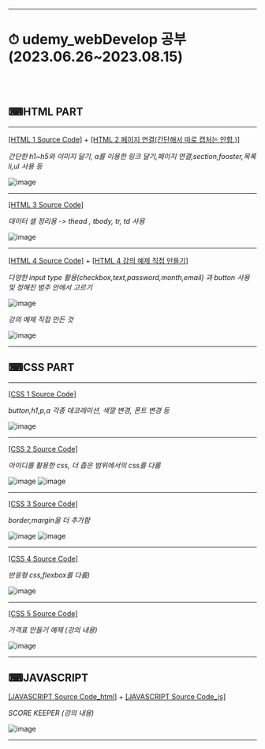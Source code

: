 ***
# ⏱ udemy_webDevelop 공부 (2023.06.26~2023.08.15) 
</br> </br> 
## ⌨HTML PART
***
[[HTML 1 Source Code]](https://github.com/tember8003/udemy_webDevelop/blob/HTML/HTML1.html) + [[HTML 2 페이지 연결(간단해서 따로 캡처는 안함.)]](https://github.com/tember8003/udemy_webDevelop/blob/HTML/HTML2.html)

_간단한 h1~h5와 이미지 달기, a를 이용한 링크 달기,페이지 연결,section,fooster,목록 li,ul 사용 등_


![image](https://github.com/tember8003/udemy_webDevelop/assets/104021663/c08afa43-5ebd-4846-8464-1fd4aef7736a)
***

[[HTML 3 Source Code]](https://github.com/tember8003/udemy_webDevelop/blob/HTML/HTML3.html)

_데이터 셀 정리용 -> thead , tbody, tr, td 사용_


![image](https://github.com/tember8003/udemy_webDevelop/assets/104021663/587142f3-4b6e-4a69-b9da-8e71bc154a82)

***

[[HTML 4 Source Code]](https://github.com/tember8003/udemy_webDevelop/blob/HTML/HTML4.html) + [[HTML 4 강의 예제 직접 만들기]](https://github.com/tember8003/udemy_webDevelop/blob/HTML/HTML5.html)

_다양한 input type 활용(checkbox,text,password,month,email) 과 button 사용 및 정해진 범주 안에서 고르기_

![image](https://github.com/tember8003/udemy_webDevelop/assets/104021663/3405a5f0-c41a-4aa6-8b98-e9982f88260e)

_강의 예제 직접 만든 것_


![image](https://github.com/tember8003/udemy_webDevelop/assets/104021663/59d41cdc-600e-4a07-a35a-aae29c369ee0)

***
## ⌨CSS PART
***
[[CSS 1 Source Code]](https://github.com/tember8003/udemy_webDevelop/blob/CSS/app.css)

_button,h1,p,a 각종 데코레이션, 색깔 변경, 폰트 변경 등_


![image](https://github.com/tember8003/udemy_webDevelop/assets/104021663/736f6399-fc28-4822-bd88-931f9cef0d82)

***
[[CSS 2 Source Code]](https://github.com/tember8003/udemy_webDevelop/blob/CSS/app2.css)

_아이디를 활용한 css, 더 좁은 범위에서의 css를 다룸_

![image](https://github.com/tember8003/udemy_webDevelop/assets/104021663/f4542bd5-13d1-4820-b8ad-82997df2dd20)
![image](https://github.com/tember8003/udemy_webDevelop/assets/104021663/3a5023ec-65ae-4548-b736-e4789b6802a7)

***

[[CSS 3 Source Code]](https://github.com/tember8003/udemy_webDevelop/blob/CSS/app3.css)

_border,margin을 더 추가함_


![image](https://github.com/tember8003/udemy_webDevelop/assets/104021663/498916ee-3fc3-452b-8849-9ea7aff6d1d0)
![image](https://github.com/tember8003/udemy_webDevelop/assets/104021663/d9b25e20-2e96-4d7a-a442-3525e10eb84e)

***

[[CSS 4 Source Code]](https://github.com/tember8003/udemy_webDevelop/blob/CSS/app4.css)

_반응형 css,flexbox를 다룸)_

![image](https://github.com/tember8003/udemy_webDevelop/assets/104021663/fb8bd4b8-0a61-4d5e-b850-017e79cf50cb)

***

[[CSS 5 Source Code]](https://github.com/tember8003/udemy_webDevelop/blob/CSS/app5.css)

_가격표 만들기 예제 (강의 내용)_

![image](https://github.com/tember8003/udemy_webDevelop/assets/104021663/ead34e72-2a17-409a-a510-6c3dd1a9b6cd)

***

## ⌨JAVASCRIPT

[[JAVASCRIPT Source Code_html]](https://github.com/tember8003/udemy_webDevelop/blob/JAVASCRIPT/JVS_1.html) + [[JAVASCRIPT Source Code_js]](https://github.com/tember8003/udemy_webDevelop/blob/JAVASCRIPT/JVS_1.js)

_SCORE KEEPER (강의 내용)_

![image](https://github.com/tember8003/udemy_webDevelop/assets/104021663/e7473910-b556-4251-a922-190ba3b5d5b2)


***
